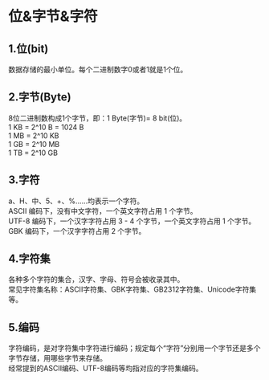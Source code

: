 # 位&字节&字符

## 1.位(bit)
数据存储的最小单位。每个二进制数字0或者1就是1个位。

## 2.字节(Byte)
8位二进制数构成1个字节，即：1 Byte(字节)= 8 bit(位)。  
1 KB = 2^10 B = 1024 B  
1 MB = 2^10 KB  
1 GB = 2^10 MB  
1 TB = 2^10 GB

## 3.字符
a、H、中、5、+、%……均表示一个字符。  
ASCII 编码下，没有中文字符，一个英文字符占用 1 个字节。  
UTF-8 编码下，一个汉字字符占用 3 - 4 个字节，一个英文字符占用 1 个字节。  
GBK 编码下，一个汉字字符占用 2 个字节。

## 4.字符集
各种多个字符的集合，汉字、字母、符号会被收录其中。  
常见字符集名称：ASCII字符集、GBK字符集、GB2312字符集、Unicode字符集等。

## 5.编码
字符编码，是对字符集中字符进行编码；规定每个“字符”分别用一个字节还是多个字节存储，用哪些字节来存储。  
经常提到的ASCII编码、UTF-8编码等均指对应的字符集编码。